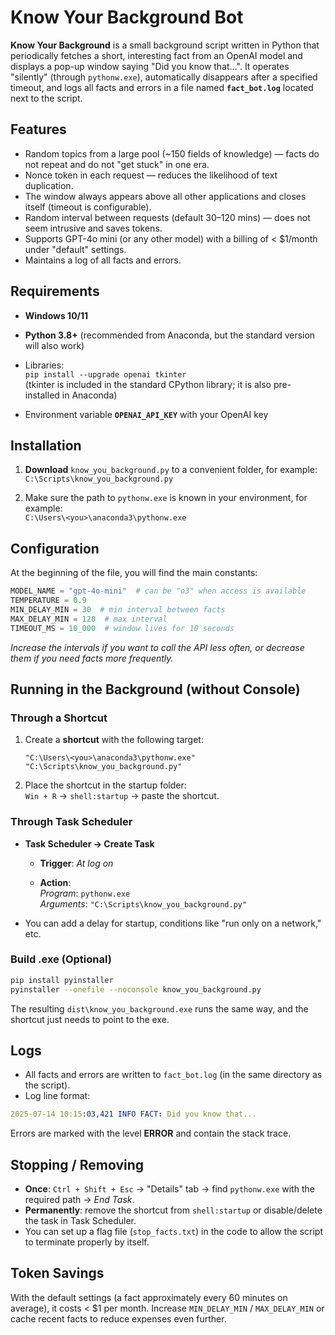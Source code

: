 # Know Your Background Bot

**Know Your Background** is a small background script written in Python that periodically fetches a short, interesting fact from an OpenAI model and displays a pop-up window saying "Did you know that…". It operates "silently" (through `pythonw.exe`), automatically disappears after a specified timeout, and logs all facts and errors in a file named **`fact_bot.log`** located next to the script. 

## Features

- Random topics from a large pool (~150 fields of knowledge) — facts do not repeat and do not "get stuck" in one era. 
- Nonce token in each request — reduces the likelihood of text duplication. 
- The window always appears above all other applications and closes itself (timeout is configurable). 
- Random interval between requests (default 30–120 mins) — does not seem intrusive and saves tokens. 
- Supports GPT-4o mini (or any other model) with a billing of < $1/month under "default" settings. 
- Maintains a log of all facts and errors.

## Requirements

- **Windows 10/11**
  
- **Python 3.8+** (recommended from Anaconda, but the standard version will also work)

- Libraries:  
    `pip install --upgrade openai tkinter`  
    (tkinter is included in the standard CPython library; it is also pre-installed in Anaconda)
    
- Environment variable **`OPENAI_API_KEY`** with your OpenAI key

## Installation

1. **Download** `know_you_background.py` to a convenient folder, for example:  
    `C:\Scripts\know_you_background.py`
    
2. Make sure the path to `pythonw.exe` is known in your environment, for example:  
    `C:\Users\<you>\anaconda3\pythonw.exe`

## Configuration

At the beginning of the file, you will find the main constants:

```python
MODEL_NAME = "gpt-4o-mini"  # can be "o3" when access is available
TEMPERATURE = 0.9
MIN_DELAY_MIN = 30  # min interval between facts
MAX_DELAY_MIN = 120  # max interval
TIMEOUT_MS = 10_000  # window lives for 10 seconds
```

*Increase the intervals if you want to call the API less often, or decrease them if you need facts more frequently.*

## Running in the Background (without Console)

### Through a Shortcut

1. Create a **shortcut** with the following target:
    
    ```plaintext
    "C:\Users\<you>\anaconda3\pythonw.exe" "C:\Scripts\know_you_background.py"
    ```
    
2. Place the shortcut in the startup folder:  
    `Win + R` → `shell:startup` → paste the shortcut.

### Through Task Scheduler

- **Task Scheduler → Create Task**
    
    - **Trigger**: *At log on*
        
    - **Action**:  
        *Program*: `pythonw.exe`  
        *Arguments*: `"C:\Scripts\know_you_background.py"`
        
- You can add a delay for startup, conditions like "run only on a network," etc.

### Build .exe (Optional)

```bash
pip install pyinstaller
pyinstaller --onefile --noconsole know_you_background.py
```

The resulting `dist\know_you_background.exe` runs the same way, and the shortcut just needs to point to the exe.

## Logs

- All facts and errors are written to `fact_bot.log` (in the same directory as the script). 
- Log line format:

```yaml
2025-07-14 10:15:03,421 INFO FACT: Did you know that...
```

Errors are marked with the level **ERROR** and contain the stack trace.

## Stopping / Removing

- **Once**: `Ctrl + Shift + Esc` → "Details" tab → find `pythonw.exe` with the required path → *End Task*. 
- **Permanently**: remove the shortcut from `shell:startup` or disable/delete the task in Task Scheduler. 
- You can set up a flag file (`stop_facts.txt`) in the code to allow the script to terminate properly by itself.

## Token Savings

With the default settings (a fact approximately every 60 minutes on average), it costs < $1 per month. Increase `MIN_DELAY_MIN` / `MAX_DELAY_MIN` or cache recent facts to reduce expenses even further.

